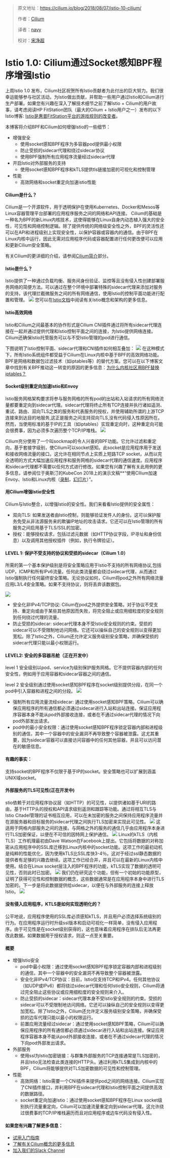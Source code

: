 > 原文地址：<https://cilium.io/blog/2018/08/07/istio-10-cilium/>
>
> 作者：[Cilium](https://cilium.io)
>
> 译者：[navy](https://github.com/meua)
>
> 校对：[宋净超](http://jimmysong.io)
# Istio 1.0: Cilium通过Socket感知BPF程序增强Istio

上周Istio 1.0 发布，Cilium社区祝贺所有Istio贡献者为此付出的巨大努力。我们很幸运能够参与社区活动，为Istio做出贡献，并帮助一些用户通过Istio和Cilium进行生产部署。如果您有兴趣在深入了解技术细节之前了解Istio + Cilium的用户故事，请考虑阅读HP FitStation团队（最大的Cilium + Istio用户之一）发布的以下Istio博客: [Istio是惠普FitStation平台的游戏规则的改变者](https://istio.io/blog/2018/hp/)。

本博客将介绍BPF和Cilium如何增强Istio的一些细节：
- 增强安全
    - 使用socket感知BPF程序为多容器pod提供最小权限
    - 防止受损的sidecar代理和绕过sidecar协议
    - 使用BPF强制所有应用程序流量经过sidecar代理
- 开启Istio对外部服务的支持
    - 使用socket感知BPF程序和kTLS提供tls链接加密的可视化和控制管理
- 性能
    - 高效网络和socket重定向加速istio性能

#### Cilium是什么？

Cilium是一个开源软件，用于透明保护在使用Kubernetes、Docker和Mesos等Linux容器管理平台部署的应用程序服务之间的网络和API连接。
Cilium的基础是一种名为BPF的新Linux内核技术，这使得能够在Linux自身内动态植入强大的安全性，可见性和网络控制逻辑。除了提供传统的网络级安全性之外，BPF的灵活性还可以在API和进程级别上实现安全性，以保护容器或容器内的通信。由于BPF在Linux内核中运行，因此无需对应用程序代码或容器配置进行任何更改便可以应用和更新Cilium安全策略。

有关Cilium的更详细的介绍，请参阅[Cilium简介](http://docs.cilium.io/en/v1.1/intro/)部分。

#### Istio是什么？

Istio提供了一种通过负载均衡、服务间身份验证、监控等且没有侵入性创建部署服务网络的简便方法。可以通过在整个环境中部署特殊的sidecar代理来添加对服务的支持，该代理拦截微服务之间的所有网络通信，使用Istio的控制平面功能进行配置和管理。
![](https://cilium.io/arch-bb79ec268e3cd946a6c5284bad8eb215.svg)
您可以在[Istio文档](https://istio.io/zh/docs)中阅读有关Istio概念和架构的更多信息。

#### Istio高效网络
Istio和Cilium之间最基本的协作形式是Cilium CNI插件通过将所有sidecar代理连接在一起并通过提供代理和Istio控制平面之间的连接，为Istio提供网络连接。Cilium还确保Istio托管服务可以与不受Istio管理的pod进行通信。

下图说明了Istio控制平面、sidecar代理和CNI插件如何相互叠加：
![](https://cilium.io/static/cilium_istio_networking-68a7e3c5272d030e8ca3a717cc348631-84ad3.png)
在这种模式下，所有Istio系统组件都受益于Cilium在Linux内核中基于BPF的高效网络功能。BPF是网络和数据包过滤技术（如iptables等）的替代方案。您可以在以下博客文章中找到有关BPF推动这一转变的原因的更多信息：[为什么内核社区用BPF替换iptables？](https://cilium.io/blog/2018/04/17/why-is-the-kernel-community-replacing-iptables/)

#### Socket级别重定向加速Istio和Envoy

Istio服务网格架构要求将参与服务网格的所有pod的出站和入站请求的所有网络流量都要重定向到sidecar代理。sidecar代理将终止所有TCP连接并执行诸如遥测、重试、路由、双向TLS之类的服务和代表服务的授权，并使用辅助所谓的上游TCP连接来到达目的地服务,这正是服务之间支持双向TLS,没有代码侵入性原因所在。然而，当使用标准的基于IP的工具（如iptables）实现重定向时，这种重定向可能会很费事，因为必须多次遍历整个TCP/IP堆栈。
![](https://cilium.io/static/sockmap-throughput2-8dcc14e44357a3768088d594e6cfbc97-e34ad.png)

Cilium充分使用了一个叫sockmap的令人兴奋的BPF功能。它允许过滤和重定向，基于套接字级别，使Cilium可以socket感知。此socket是应用程序用于发送和接收网络流量的接口。这允许在相同节点上实质上短路TCP socket，从而以完全透明的方式大幅加速应用程序和服务网格的sidecar代理的通信速度。应用程序和sidecar代理都不需要以任何方式进行修改。如果您有兴趣了解有关此用例的更多信息，请参阅位于奥斯汀的KubeCon 2018上的演示文稿**“使用CIlium加速Envoy、Istio和Linux内核（[录制](https://t.co/cx6CQhn1xl)，[幻灯片](https://www.slideshare.net/ThomasGraf5/accelerating-envoy-and-istio-with-cilium-and-the-linux-kernel)）”。

#### 用Cilium增强Istio安全性
Cilium与Istio整合，以增强Istio的安全性。我们来看看Istio提供的安全属性：
- 双向TLS: 如果发送者由Istio控制，则能够验证发件人的身份。这可以保护服务免受从非法源服务来的欺骗IP地址的攻击请求。它还可以在Istio管理的所有服务之间启用基于TLS/SSL的加密。
- 授权：能够授权请求，包括过滤元数据（如HTTP协议字段，IP寻址和身份信息）以及调用其他授权插件（例如，执行令牌验证）。

#### LEVEL 1: 保护不受支持的协议和受损的sidecar（Cilium 1.0）
所需的第一个基本保护级别是将安全策略应用于Istio不支持的所有网络协议,包括UDP，ICMP和所有IPv6流量。任何此类流量都会绕过sidecar代理，从而通过Istio强制执行任何最终安全策略。无论协议如何，Cilium将pod之外所有网络流量应用L3/L4安全策略。如果不支持协议，则将丢弃该数据包。

![](https://cilium.io/static/cilium_istio_security-36e68cf344d09a1df787a22e4035d045-84ad3.png)
- 安全化非IPv4/TCP协议: 
Cilium在pod之外提供安全策略，对于协议不受支持、重定向或由于某些其他原因而失败，将完全阻止或应用细粒度的安全规则到任何绕过代理的流量。
- 防止受损的sidecar: sidecar代理本身不受Istio安全规则的约束。受损的sidecar可以不受限制地访问网络。它还可以操纵自己的安全规则以变得更加宽松。除了Istio之外，Cilium还允许定义服务级别安全策略，并确保受损的sidecar代理只能以最小权限运行。
#### LEVEL2: 安全的多容器吊舱（正在开发中）
level 1 安全级别以pod、service为级别保护服务网格。它不提供容器内部的任何安全性，例如用于应用容器和sidecar容器之间的通信。

level 2 安全级别通过使用socket感知BPF程序在socket级别提供分段，在同一个pod中引入容器和进程之间的分段。
![](https://cilium.io/static/cilium_istio_process_security-818ec4eba5647fb40c254510f41f2ea2-84ad3.png)
- 强制所有应用流量流经sidecar: 通过使用socket感知BPF策略，Cilium可以确保应用程序的所有通信都必须通过sidecar进行入站和出站连接。保证应用程序容器本身不能从pod外部接收连接，或者在不通过sidecar代理的情况下向pod外部发出请求。
- pod中的最小安全权限：通过使用socket感知BPF程序锁定容器内部和进程级别的通信，其中一个容器中的安全漏洞不再导致整个容器被泄露。这尤其重要，因为sidecar容器可以直接访问容器中的任何其他容器，并且可以访问潜在的敏感信息。
#### 有趣的事实：
支持socket的BPF程序不仅限于基于IP的socket。安全策略也可以扩展到涵盖UNIX域socket。
#### 外部服务的TLS可见性(正在开发中)
stio依赖于对应用程序协议层（如HTTP）的可见性，以提供诸如基于URI的路由，基于HTTP头的授权和API请求级别遥测和跟踪等功能。通过将相互TLS与Istio Citadel管理的证书相互应用，可以在未加密的服务之间保持应用程序流量并在源服务器和目标服务的sidecar代理之间执行TLS加密来实现此可见性。
![](https://cilium.io/static/mtls-d8183e893814e9992111354c65aa1881-84ad3.png)
这适用于网格内部服务之间的连接。与网格之外的服务的通信几乎由应用程序本身进行TLS加密保证，以便在不可信的因特网上保护通信。
![](https://cilium.io/static/istio_tls_external_service-f1e32e4a684c0f742c1a89c8cd215240-84ad3.png)
Linux的kTLS（内核TLS）工作机理最初由Dave Watson在Facebook上提出。它包括将数据的对称加密从应用程序中的SSL库迁移到Linux内核中的socket功能。这项工作的最初动机是纯粹的性能优化，因为使用kTLS比SSL库快3-4％。这对于经过ssl静态数据的提供者有足够的兴趣去继续。这项工作已经合并，并且可以在最新的Linux内核中使用。结合在Linux socket层注入的BPF程序的功能，kTLS实现了数据的透明可见性，否则此时已加密。
![](https://cilium.io/static/istio_tls_deferred_external_service-12a5aea7fe560e6a64f07c8732ea3de0-84ad3.png)
我们仍在研究这个功能，但有一个初始的功能原型，证明了获得可见性和控制数据的概念，这些数据通常是在应用程序本身中进行TLS加密的。下一步是将此数据提供给sidecar，以便在与外部服务的连接上释放Istio。
![](https://cilium.io/static/cilium_istio_feature_overview-c3a6679387e7fce2cc7f3cb099d7717d-84ad3.png)
#### 没有侵入应用程序，KTLS是如何实现透明化的？
公平地说，应用程序使用的SSL库必须感知kTLS，并且用户必须选择系统级别的行为。在应用程序运行时升级ssl版本和启动可视化一样简单，没有侵入应用程序。由于可见性是在socket级别获得的，这也意味着应用程序在排队后无法再更改此数据。如果数据用于授权请求，则这一点至关重要。
#### 概要
- 增强Istio安全
    - pod中最小权限：通过使用socket感知BPF程序锁定容器内部和进程级别的通信，其中一个容器中的安全漏洞不再导致整个容器被泄露。
    - 安全化非IPv4/TCP协议：目前，Istio仅支持TCP和IPv4。任何其他协议（如UDP或IPv6）都将绕过sidecar代理和任何Istio安全规则，Cilium将通过完全阻止这些协议或应用细粒度的安全规则来介入。
    - 防止受损的sidecar：sidecar代理本身不受Istio安全规则的约束。受损的sidecar可以不受限制地访问网络。它还可以操纵自己的安全规则以变得更加宽松。除了Istio之外，Cilium还允许定义服务级别安全策略，并确保受损的边车代理只能以最小的权限运行。
    - 前置应用流量经过sidecar：通过使用socket感知BPF策略，Cilium可以确保应用程序的所有通信都必须通过sidecar进行入站和出站连接。保证应用程序容器本身不能从pod外部接收连接，或者在不通过sidecar代理的情况下向pod外部发出请求。
- 外部服务
    - 使用ssl为Istio加密链接：与群集外部服务的TCP连接通常是TLS加密的，并且Istio无法检查此类连接的HTTP头。通过利用kTLS集成到内核中的BPF，Cilium将能够提供对TLS加密数据的可见性和控制管理。
- 性能
    - 高效网络：Istio需要一个CNI插件来提供pod之间的网络连接。Cilium实现了CNI插件接口，并利用BPF在sidecar代理和Istio控制平面之间提供高效的数据路径。
    - socket重定向加速Istio：通过使用socket感知BPF程序在Linux socket级别执行流量重定向，Cilium可以加速流量重定向到sidecar代理。这允许绕过很费事的TCP/IP堆栈遍历而且对应用程序或边车代码没有侵入性。
#### 如果您有兴趣了解更多信息：
- [试用入门指南](http://docs.cilium.io/en/stable/gettingstarted/)
- [了解有关Cilium概念的更多信息](http://docs.cilium.io/en/stable/concepts/) 
- [加入我们的Slack Channel](https://cilium.io/slack)
